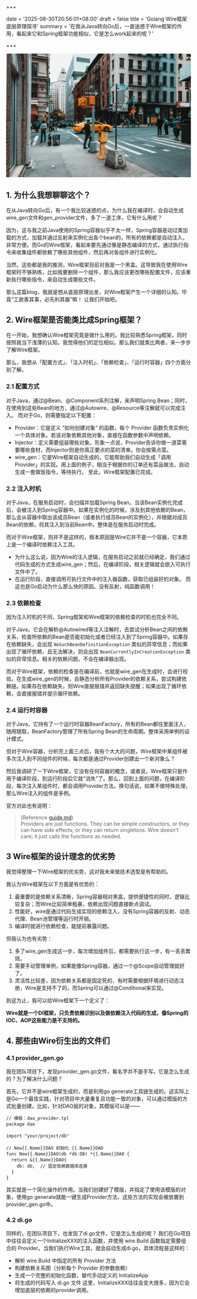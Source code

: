 
+++

date = '2025-08-30T20:56:01+08:00'
draft = false
title = 'Golang Wire框架 底层原理探寻'
summary = '在我从Java转向Go后，一直迷惑于Wire框架的作用，看起来它和Spring框架功能相似，它是怎么work起来的呢？'


+++


![](cover.jpg)


## 1. 为什么我想聊聊这个？
在从Java转向Go后，有一个我比较迷惑的点，为什么我在编译时，会自动生成wire_gen文件和gen_provider文件，多了一道工序，它有什么用呢？

因为，这与我之前Java使用的Spring容器似乎不太一样，Spring容器是动过类加载的方式，加载并通过反射来实例化出各个bean的，所有的依赖都是自动注入，非常方便。而Go的Wire框架，看起来要先通过像是静态编译的方式，通过执行指令来收集组件都依赖了哪些其他组件，然后再对各组件进行实例化。

当然，这些都是我的推测，Wire框架目前对我是一个黑盒。这导致我在使用Wire框架时不够熟练，比如我要删除一个组件，那么我应该更改哪些配置文件，应该重新执行哪些指令，来自动生成哪些文件。

那么这篇blog，我就是想从底层原理出发，对Wire框架产生一个详细的认知。毕竟“工欲善其事，必先利其器”嘛！
让我们开始吧。


## 2. Wire框架是否能类比成Spring框架？
在一开始，我想确认Wire框架究竟是做什么用的。我比较熟悉Spring框架，同时按照我当下浅薄的认知，我觉得他们的定位相似。那么我们就类比两者，来一步步了解Wire框架。

那么，我想从「配置方式」、「注入时机」、「依赖检查」、「运行时容器」四个方面分别了解。

### 2.1 配置方式
对于Java，通过@Bean、@Component系列注解，来声明Spring Bean；同时，在使用到这些Bean的地方，通过@Autowire、@Resource等注解就可以完成注入。
而对于Go，则需要指定以下配置：
- Provider：它是定义 “如何创建对象” 的函数，每个 Provider 函数负责实例化一个具体对象。若该对象依赖其他对象，直接在函数参数中声明依赖。
- Injector：定义需要组装哪些对象。形象一点说，Provider告诉你做一道菜需要哪些食材，而Injector则是你真正要点的菜的清单。你会按需点菜。
- wire_gen：它是Wire框架自动生成的，它能帮助我们自动生成「调用Provider」的实现。用上面的例子，相当于根据你的订单还有菜品做法，自动生成一套做饭指令，等待执行。
至此，Wire框架配置已完成。


### 2.2 注入时机
对于Java，在服务启动时，会扫描并加载Spring Bean。当该Bean实例化完成后，会被注入到Spring容器中。如果在实例化的时候，涉及到其他依赖的Bean，那么会从容器中取出该成员Bean（或者执行成员Bean的实例化），并根据对成员Bean的依赖，将其注入到当前Bean中。整体是在服务启动时完成。

而对于Wire框架，则并不是这样的，根本原因是Wire它并不是一个容器，它本质上是一个编译时依赖注入工具。
- 为什么这么说，因为Wire的注入逻辑，在服务启动之前就已经确定，我们通过代码生成的方式生成wire_gen；然后，在编译阶段，相关逻辑就会嵌入可执行文件中了。
- 在运行阶段，直接调用可执行文件中的注入器函数，获取已组装好的对象。
而这也是Go启动为什么那么快的原因。没有反射，纯函数调用！


### 2.3 依赖检查
因为注入时机的不同，Spring框架和Wire框架的依赖检查的时机也完全不同。

对于Java，它会在解析@Autowired等注入注解时，去尝试分析Bean之间的依赖关系，检查所依赖的Bean是否能初始化或者已经注入到了Spring容器中。如果存在依赖缺失，会出现 `NoSuchBeanDefinitionException` 类似的异常信息；而如果出现了循环依赖，且无法解决，则会出现 `BeanCurrentlyInCreationException` 类似的异常信息。相关的依赖问题，不会在编译器出现。

而对于Wire框架，依赖的检查是在编译前，也就是wire_gen在生成时，会进行校验。在生成wire_gen的时候，会静态分析所有Provider的依赖关系，尝试构建依赖链。如果存在依赖缺失，则Wire直接报错并返回缺失提醒；如果出现了循环依赖，会直接报错并提示循环依赖。


### 2.4 运行时容器
对于Java，它持有了一个运行时容器BeanFactory，所有的Bean都往里面注入，随用随取，BeanFactory管理了所有Spring Bean的生命周期。整体采用单例的设计模式。

但对于Wire容器，分析完上面三点后，我有个大大的问题，Wire框架中某组件被多次注入到不同组件的时候，每次都是通过Provider创建出一个新对象么？

然后我调研了一下Wire框架，它没有任何容器的概念，或者说，Wire框架只是作用于编译阶段，到运行阶段后它就“消失”了。那么，回到上面的问题，在编译阶段，每次注入某组件时，都会调用Provider方法。换句话说，如果不做特殊处理，那么Wire注入的组件是多例。

官方对此也有说明：
> (Reference [guide.md](https://github.com/google/wire/blob/main/docs/guide.md))  
> Providers are just functions. They can be simple constructors, or they can have side effects, or they can return singletons. Wire doesn't care; it just calls the functions as needed. 


## 3 Wire框架的设计理念的优劣势
我觉得整理一下Wire框架的优劣势，这对我未来做技术选型是有帮助的。

我认为Wire框架在以下方面是有优势的：
1. 最重要的是依赖关系清晰，Spring容器相对黑盒，提供便捷性的同时，逻辑比较复杂；而Wire比较简单粗暴，依赖出现问题直接断点调试。
2. 性能好，wire是通过代码生成实现的依赖注入，没有Spring容器的反射、动态代理、Bean池管理等运行时开销。
3. 编译时就进行依赖检查，能提前暴露问题。

但我认为也有劣势：
1. 多了wire_gen生成这一步，每次增加组件后，都需要执行这一步，有一丢丢繁琐。
2. 需要手动管理单例，如果能像Spring容器，通过一个@Scope自动管理就好了。
3. 灵活性比较差，因为依赖关系都是固定死的，有时需要根据环境进行动态注册，Wire是支持不了的，而Spring可以通过@Conditional来实现。

到这为止，我可以给Wire框架下一个定义了：

**Wire就是一个DI框架，只负责依赖识别以及做依赖注入代码的生成，像Spring的IOC、AOP这些能力是不支持的。**


## 4. 那些由Wire衍生出的文件们
### 4.1 provider_gen.go
我在团队项目下，发现provider_gen.go文件，看名字并不是手写。它是怎么生成的？为了解决什么问题？

首先，它并不是wire框架生成的，而是利用go generate工具链生成的。这实际上是Go一个最佳实践，针对项目中大量重复且功能一致的对象，可以通过模版的方式批量创建。比如，针对DAO层的对象，其模版可以是——
```
// 模板：dao_provider.tpl
package dao

import "your/project/db"

// New{{.Name}}DAO 初始化 {{.Name}}DAO
func New{{.Name}}DAO(db *db.DB) *{{.Name}}DAO {
  return &{{.Name}}DAO{
    db: db,  // 固定依赖数据库连接
  }
}
```

其实就是一个简化操作的作用。当我们创建好了模版，并指定了使用该模版的对象，使用go generate就能一键生成Provider方法，这些方法的实现会被放置到provider_gen.go中。


### 4.2 di.go
同样的，在团队项目下，也发现了di.go文件，它是怎么生成的呢？
我们在Go项目中往往会定义一个InitializeXXX的注入函数，并使用 wire.Build 函数指定需要组合的 Provider。当我们执行Wire工具，就会自动生成di.go，具体流程是这样的：
- 解析 wire.Build 中指定的所有 Provider 方法
- 构建依赖关系图（分析每个 Provider 的参数依赖）
- 生成一个完整的初始化函数，替代手动定义的 InitializeApp
- 将生成的代码写入 di.go 文件
这里，InitializeXXX往往会变大很多，因为它会增加底层的依赖的provider调用。



